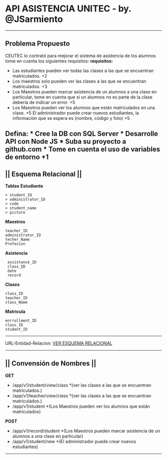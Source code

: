 # API ASISTENCIA UNITEC - by. @JSarmiento
---
## Problema Propuesto 
CEUTEC  lo contrató para mejorar el sistema de asistencia de los alumnos tome en cuenta los siguientes requisitos:
**requisitos:**   
* Las estudiantes pueden ver todas las clases a las que se encuentran matriculados. +2
* Los maestros solo pueden ver las clases a las que se encuentran matriculados. +3
* Los Maestros pueden marcar asistencia de un alumnos a una clase en particular, tome en cuenta que si un alumnos no es parte de la clase debería de indicar un error. +5
* Los Maestros pueden ver los alumnos que están matriculados en una clase. +5
El administrador puede crear nuevos estudiantes, la información que se espera es (nombre, código y foto) +5 


**Defina:**
    * Cree la DB con SQL Server
    * Desarrolle API con Node JS
    * Suba su proyecto a github.com
    * Tome en cuenta el uso de variables de entorno +1
---
## || Esquema Relacional ||
**Tablas**
**Estudiante**
```
> student_ID
> administrator_ID
> code
> student_name
> picture

```
**Maestros**
```
teacher_ID
administrator_ID
techer_Name
Profesion
```


**Asistencia**
```
 assistance_ID
 class_ID
 date
 record

```


**Clases**
```
class_ID
teacher_ID
class_Name
```

**Matricula**
```
enrrollment_ID  
class_ID
student_ID
```
---
URL-Entidad-Relacion: 
[ VER  ESQUEMA RELACIONAL](https://www.lucidchart.com/invitations/accept/b2852937-e08a-4e46-9467-064591eda926)

---

## || Convensión de Nombres ||

**GET**
* /app/v1/student/view/class  *(ver las clases a las que se encuentran matriculados.)
* /app/v1/teacher/view/class  *(ver las clases a las que se encuentran matriculados.)
* /app/v1/student  *(Los Maestros pueden ver los alumnos que están matriculados)

**POST**
* /app/v1/record/student *(Los Maestros pueden marcar asistencia de un alumnos a una clase en particular)
* /app/v1/student/new *(El administrador puede crear nuevos estudiantes)
---